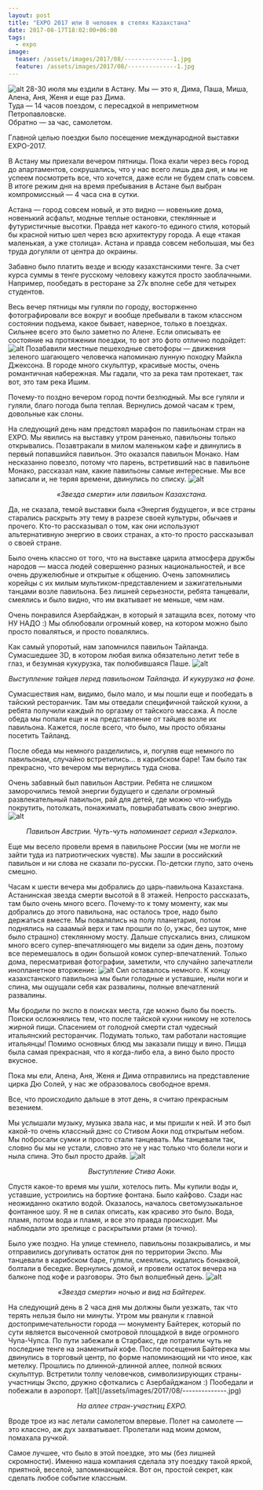 ```yaml
---
layout: post
title: "EXPO 2017 или 8 человек в степях Казахстана"
date: 2017-08-17T18:02:00+06:00
tags:
  - expo
image: 
  teaser: /assets/images/2017/08/--------------1.jpg
  feature: /assets/images/2017/08/--------------1.jpg
---
```


![alt](/assets/images/2017/08/-------3-1.jpg)
28-30 июля мы ездили в Астану.
Мы — это я, Дима, Паша, Миша, Алена, Аня, Женя и еще раз Дима.
<br>Туда — 14 часов поездом, с пересадкой в неприметном Петропавловске.
<br>Обратно — за час, самолетом.

Главной целью поездки было посещение международной выставки EXPO-2017.

В Астану мы приехали вечером пятницы. Пока ехали через весь город до апартаментов, сокрушались, что у нас всего лишь два дня, и мы не успеем посмотреть все, что хочется, даже если не будем спать совсем. В итоге режим дня на время пребывания в Астане был выбран компромиссный — 4 часа сна в сутки.

Астана — город совсем новый, и это видно — новенькие дома, новенький асфальт, модные теплые остановки, стеклянные и футуристичные высотки. Правда нет какого-то единого стиля, который бы красной нитью шел через всю архитектуру города. А еще «такая маленькая, а уже столица». Астана и правда совсем небольшая, мы без труда догуляли от центра до окраины.

Забавно было платить везде и всюду казахстанскими тенге. За счет курса суммы в тенге русскому человеку кажутся просто заоблачными. Например, пообедать в ресторане за 27к вполне себе для четырех студентов.

Весь вечер пятницы мы гуляли по городу, восторженно фотографировали все вокруг и вообще пребывали в таком классном состоянии подъема, какое бывает, наверное, только в поездках. Сильнее всего это было заметно по Алене. Если описывать ее состояние на протяжении поездки, то вот это фото отлично подойдет:
![alt](/assets/images/2017/08/------------.jpg)
Позабавили местные пешеходные светофоры — движения зеленого шагающего человечка напоминаю лунную походку Майкла Джексона. В городе много скульптур, красивые мосты, очень романтичная набережная. Мы гадали, что за река там протекает, так вот, это там река Ишим.

Почему-то поздно вечером город почти безлюдный. Мы все гуляли и гуляли, благо погода была теплая. Вернулись домой часам к трем, довольные как слоны.

На следующий день нам предстоял марафон по павильонам стран на EXPO. Мы явились на выставку утром раненько, павильоны только открывались. Позавтракали в милом маленьком кафе и двинулись в первый попавшийся павильон. Это оказался павильон Монако. Нам несказанно повезло, потому что парень, встретивший нас в павильоне Монако, рассказал нам, какие павильоны самые интересные. Мы все записали и, не теряя времени, двинулись по списку.
![alt](/assets/images/2017/08/-------------.jpg)
<p align="center"><i>«Звезда смерти» или павильон Казахстана.</i></p>

Да, не сказала, темой выставки была «Энергия будущего», и все страны старались раскрыть эту тему в разрезе своей культуры, обычаев и прочего. Кто-то рассказывал о том, как они используют альтернативную энергию в своих странах, а кто-то просто рассказывал о своей стране.

Было очень классно от того, что на выставке царила атмосфера дружбы народов — масса людей совершенно разных национальностей, и все очень дружелюбные и открытые к общению. Очень запомнились корейцы с их милым мультиком-представлением и зажигательными танцами возле павильона. Без лишней серьезности, ребята танцевали, смеялись и было видно, что им вкатывает не меньше, чем нам.

Очень понравился Азербайджан, в который я затащила всех, потому что НУ НАДО :) Мы облюбовали огромный ковер, на котором можно было просто поваляться, и просто повалялись.

Как самый упоротый, нам запомнился павильон Тайланда. Сумасшедшее 3D, в котором любая вилка обязательно летит тебе в глаз, и безумная кукурузка, так полюбившаяся Паше.
![alt](/assets/images/2017/08/-------.jpg)
<p align="center"><i>Выступление тайцев перед павильоном Тайланда.
 И кукурузка на фоне.</i></p>
Сумасшествия нам, видимо, было мало, и мы пошли еще и пообедать в тайский ресторанчик. Там мы отведали специфичной тайской кухни, а ребята получили каждый по оргазму от тайского массажа. А после обеда мы попали еще и на представление от тайцев возле их павильона. Кажется, после всего, что было, мы просто обязаны посетить Тайланд.

После обеда мы немного разделились, и, погуляв еще немного по павильонам, случайно встретились… в карибском баре! Там было так прекрасно, что вечером мы вернулись туда снова.

Очень забавный был павильон Австрии. Ребята не слишком заморочились темой энергии будущего и сделали огромный развлекательный павильон, рай для детей, где можно что-нибудь покрутить, потолкать, понажимать, повырабатывать свою энергию.
![alt](/assets/images/2017/08/-------1.jpg)
<p align="center"><i>Павильон Австрии. Чуть-чуть напоминает сериал «Зеркало».</i></p>
Еще мы весело провели время в павильоне России (мы не могли не зайти туда из патриотических чувств). Мы зашли в российский павильон и ни слова не сказали по-русски. По-детски глупо, зато очень смешно.

Часам к шести вечера мы добрались до царь-павильона Казахстана. Астанинская звезда смерти высотой в 8 этажей. Непросто рассказать, там было очень много всего. Почему-то к тому моменту, как мы добрались до этого павильона, нас осталось трое, надо было держаться вместе. Мы повалялись на полу планетария, потом поднялись на сааамый верх и там прошли по (о, ужас, без шуток, мне было страшно) стеклянному мосту. Дальше спускались вниз, слишком много всего супер-впечатляющего мы видели за один день, поэтому все перемешалось в один большой комок супер-впечатлений. Только дома, пересматривая фотографии, заметили, что случайно запечатлели инопланетное вторжение:
![alt](/assets/images/2017/08/-------------1.jpg)
Сил оставалось немного. К концу казахстанского павильона мы были голодные и уставшие, ныли ноги и спина, мы ощущали себя как развалины, полные впечатлений развалины.

Мы бродили по экспо в поисках места, где можно было бы поесть. Поиски осложнялись тем, что после тайской кухни никому не хотелось жирной пищи. Спасением от голодной смерти стал чудесный итальянский ресторанчик. Подумать только, там работали настоящие итальянцы! Помимо основных блюд мы заказали пиццу и вино. Пицца была самая прекрасная, что я когда-либо ела, а вино было просто вкусное.

Пока мы ели, Алена, Аня, Женя и Дима отправились на представление цирка Дю Солей, у нас же образовалось свободное время.

Все, что происходило дальше в этот день, я считаю прекрасным везением.

Мы услышали музыку, музыка звала нас, и мы пришли к ней. И это был какой-то очень классный дэнс со Стивом Аоки под открытым небом. Мы побросали сумки и просто стали танцевать. Мы танцевали так, словно бы мы не устали, словно это не у нас только что болели ноги и ныла спина. Это был просто драйв.
![alt](/assets/images/2017/08/-------2.jpg)
<p align="center"><i>Выступление Стива Аоки.</i></p>
Спустя какое-то время мы ушли, хотелось пить. Мы купили воды и, уставшие, устроились на бортике фонтана. Было кайфово. Сзади нас неожиданно окатило водой. Оказалось, началось светомузыкальное фонтанное шоу. Я не в силах описать, как красиво это было. Вода, пламя, потом вода и пламя, и все это правда происходит. Мы наблюдали это зрелище с раскрытыми ртами (я точно).

Было уже поздно. На улице стемнело, павильоны позакрывались, и мы отправились догуливать остаток дня по территории Экспо. Мы танцевали в карибском баре, гуляли, смеялись, кидались бонаквой, болтали в беседке. Вернулись домой, и провели остаток вечера на балконе под кофе и разговоры. Это был волшебный день.
![alt](/assets/images/2017/08/-----------------2.jpg)
<p align="center"><i>«Звезда смерти» ночью и вид на Байтерек.</i></p>
На следующий день в 2 часа дня мы должны были уезжать, так что терять нельзя было ни минуты. Утром мы рванули к главной достопримечательности города — монументу Байтерек, который по сути является высоченной смотровой площадкой в виде огромного Чупа-Чупса. По пути забежали в Старбакс, где потратили чуть не последние тенге на знаменитый кофе. После посещения Байтерека мы двинулись в торговый центр, по форме напоминающий ни что иное, как метелку. Прошлись по длинной-длинной аллее, полной всяких скульптур. Встретили толпу человечков, символизирующих страны-участницы Экспо, дружно сфоткались с Азербайджаном :) Пообедали и побежали в аэропорт.
![alt](/assets/images/2017/08/--------------.jpg)
<p align="center"><i>На аллее стран-участниц EXPO.</i></p>
Вроде трое из нас летали самолетом впервые. Полет на самолете — это классно, аж дух захватывает. Пролетали над моим домом, помахала ручкой.

Самое лучшее, что было в этой поездке, это мы (без лишней скромности). Именно наша компания сделала эту поездку такой яркой, приятной, веселой, запоминающейся. Вот он, простой секрет, как сделать любое событие классным.
